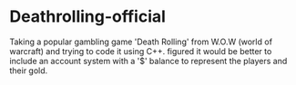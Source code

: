 # Deathrolling-official

Taking a popular gambling game 'Death Rolling' from W.O.W (world of warcraft) and trying to code it using C++.
figured it would be better to include an account system with a '$' balance to represent the players and their gold.
